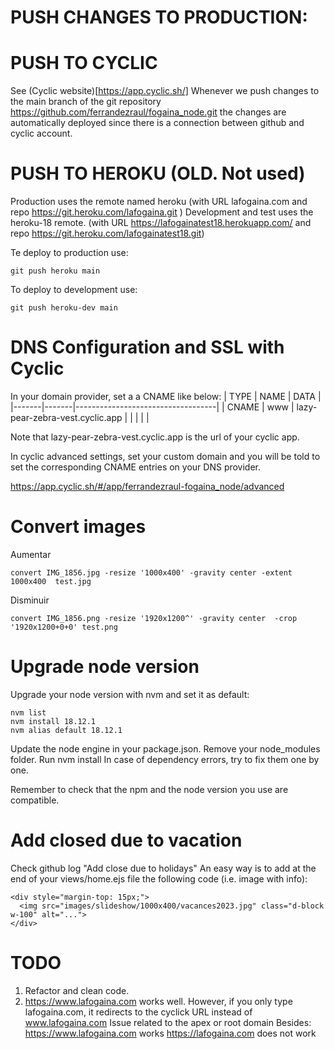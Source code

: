 # PUSH CHANGES TO PRODUCTION: 

# PUSH TO CYCLIC
See (Cyclic website)[https://app.cyclic.sh/]
Whenever we push changes to the main branch of the git repository https://github.com/ferrandezraul/fogaina_node.git
the changes are automatically deployed since there is a connection between github and cyclic account.

# PUSH TO HEROKU (OLD. Not used)
Production uses the remote named heroku (with URL lafogaina.com and repo https://git.heroku.com/lafogaina.git ) 
Development and test uses the heroku-18 remote. (with URL https://lafogainatest18.herokuapp.com/ and repo https://git.heroku.com/lafogainatest18.git)

Te deploy to production use:
```
git push heroku main
```

To deploy to development use:
```
git push heroku-dev main
```

# DNS Configuration and SSL with Cyclic

In your domain provider, set a a CNAME like below:
| TYPE  | NAME  | DATA                              |
|-------|-------|-----------------------------------|
| CNAME | www   | lazy-pear-zebra-vest.cyclic.app  |
|       |       |                                   |

 Note that lazy-pear-zebra-vest.cyclic.app is the url of your cyclic app.

In cyclic advanced settings, set your custom domain and you will be told to set the corresponding CNAME entries on your DNS provider.

https://app.cyclic.sh/#/app/ferrandezraul-fogaina_node/advanced


# Convert images

Aumentar
```
convert IMG_1856.jpg -resize '1000x400' -gravity center -extent 1000x400  test.jpg
```

Disminuir
```
convert IMG_1856.png -resize '1920x1200^' -gravity center  -crop '1920x1200+0+0' test.png	
```

# Upgrade node version

Upgrade your node version with nvm and set it as default:
```
nvm list
nvm install 18.12.1
nvm alias default 18.12.1
```

Update the node engine in your package.json.
Remove your node_modules folder.
Run nvm install
In case of dependency errors, try to fix them one by one. 

Remember to check that the npm and the node version you use are compatible.

# Add closed due to vacation

Check github log "Add close due to holidays"
An easy way is to add at the end of your views/home.ejs file the following code (i.e. image with info):
```
<div style="margin-top: 15px;">
  <img src="images/slideshow/1000x400/vacances2023.jpg" class="d-block w-100" alt="...">
</div>
```

# TODO
1. Refactor and clean code.
2. https://www.lafogaina.com works well.
   However, if you only type lafogaina.com, it redirects to the cyclick URL instead of www.lafogaina.com
   Issue related to the apex or root domain 
   Besides:
   https://www.lafogaina.com works
   https://lafogaina.com does not work



